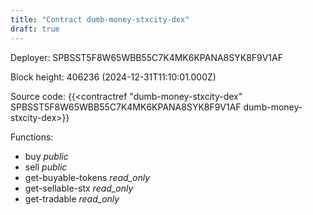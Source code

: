 ```yaml
---
title: "Contract dumb-money-stxcity-dex"
draft: true
---
```

Deployer: SPBSST5F8W65WBB55C7K4MK6KPANA8SYK8F9V1AF


 



Block height: 406236 (2024-12-31T11:10:01.000Z)

Source code: {{<contractref "dumb-money-stxcity-dex" SPBSST5F8W65WBB55C7K4MK6KPANA8SYK8F9V1AF dumb-money-stxcity-dex>}}

Functions:

* buy _public_
* sell _public_
* get-buyable-tokens _read_only_
* get-sellable-stx _read_only_
* get-tradable _read_only_
